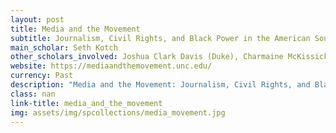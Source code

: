 ```yaml
---
layout: post
title: Media and the Movement
subtitle: Journalism, Civil Rights, and Black Power in the American South
main_scholar: Seth Kotch
other_scholars_involved: Joshua Clark Davis (Duke), Charmaine McKissick-Melton (NCCU), Jerry Gershenhorn (NCCU), Jacquelyn Dowd Hall (UNC)
website: https://mediaandthemovement.unc.edu/
currency: Past
description: "Media and the Movement: Journalism, Civil Rights, and Black Power in the American South is an oral history project that aims to understand the media and activism ecosystem of the American South during the civil rights movement of the 1960s, 1970s, and 1980s."
class: nan
link-title: media_and_the_movement
img: assets/img/spcollections/media_movement.jpg
---
```

